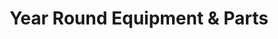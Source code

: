 ---
title: "Year Round Equipment & Parts"
url: /lakewood/year-round-equipment-und-parts/
shop: Baumarkt
---